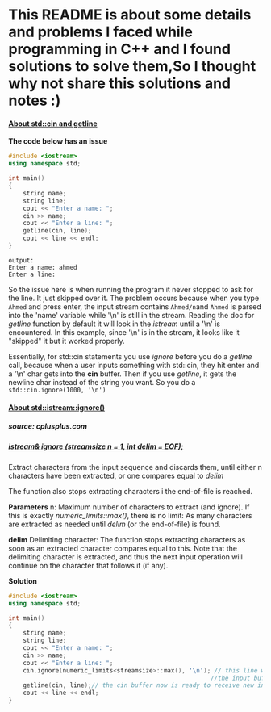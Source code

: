 # This README is about some details and problems I faced while programming in C++ and I found solutions to solve them,So I thought why not share this solutions and notes :) 

#### <ins>About std::cin and getline</ins>
**The code below has an issue**
```cpp
#include <iostream>
using namespace std;

int main()
{
    string name;
    string line;
    cout << "Enter a name: ";
    cin >> name;
    cout << "Enter a line: ";
    getline(cin, line);
    cout << line << endl;
}
```
```
output:
Enter a name: ahmed
Enter a line:
```
So the issue here is when running the program it never stopped to ask for the line. It just skipped over it.
The problem occurs because when you type ```Ahmed``` and press enter, the input stream contains ```Ahmed/n```and ```Ahmed``` is parsed into the 'name' variable while '\n' is still in the stream. Reading the doc for *getline* function by default it will look in the *istream* until a '\n' is encountered. In this example, since '\n' is in the stream, it looks like it "skipped" it but it worked properly.

Essentially, for std::cin statements you use *ignore* before you do a *getline* call, because when a user inputs something with std::cin, they hit enter and a '\n' char gets into the **cin** buffer. Then if you use *getline*, it gets the newline char instead of the string you want. So you do a ```std::cin.ignore(1000, '\n')``` 

#### <ins>About std::istream::ignore()</ins>
##### source: cplusplus.com
##### <ins>istream& ignore (streamsize n = 1, int delim = EOF);</ins>

Extract characters from the input sequence and discards them, until either n characters have been extracted, or one compares equal to *delim*

The function also stops extracting characters i the end-of-file is reached.

**Parameters**
n: Maximum number of characters to extract (and ignore).
If this is exactly *numeric_limits<streamsize>::max()*, there is no limit: As many characters are extracted as needed until *delim* (or the end-of-file) is found.

**delim**
Delimiting character: The function stops extracting characters as soon as an extracted character compares equal to this.
Note that the delimiting character is extracted, and thus the next input operation will continue on the character that follows it (if any).

**Solution**
```cpp
#include <iostream>
using namespace std;

int main()
{
    string name;
    string line;
    cout << "Enter a name: ";
    cin >> name;
    cout << "Enter a line: ";
    cin.ignore(numeric_limits<streamsize>::max(), '\n'); // this line will  skip all the remaining characters in
                                                        //the input buffer until it reaches '\n' or eof.
    getline(cin, line);// the cin buffer now is ready to receive new input
    cout << line << endl;
}
```
